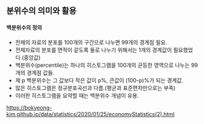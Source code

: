 ## 분위수의 의미와 활용
#### 백분위수의 정의
- 전체의 자료의 분포를 100개의 구간으로 나누면 99개의 경계점 필요.
- 전체자료의 분포를 면적이 같도록 둘로 나누기 위해서는 1개의 경계값이 필요했었다.(중앙값)
- 백분위수(percentile)는 하나의 히스토그램을 100개의 균등한 영역으로 나누는 99개의 경계점 값들.
- 제 p 백분위수는 그 값보다 작은 값이 p%, 큰값이 (100-p)%가 되는 경계값.
- 많은 히스토그램은 정규분포곡선과 다름.(평균과 표준편차만으로는 부족)
- 이러한 히스토그램을 요약할 때는 백분위수 개념이 유용.


https://bokyeong-kim.github.io/data/statistics/2020/01/25/economyStatistics(2).html
